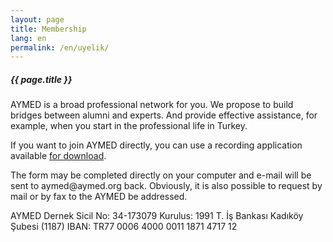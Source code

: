 ```yaml
---
layout: page
title: Membership
lang: en
permalink: /en/uyelik/
---
```


<h5>{{ page.title }}</h5>

<p>
AYMED is a broad professional network for you. We propose to build bridges between alumni and experts.
And provide effective assistance, for example, when you start in the professional life in Turkey.
</p>
<p>
If you want to join AYMED directly, you can use a recording application available <a href="{{ site.baseurl }}/assets/files/AYMED-UyeKayitFormu.doc">for download</a>.
</p>
<p>
The form may be completed directly on your computer and e-mail will be sent to aymed@aymed.org  back. Obviously, it is also possible to request by mail or by fax to the AYMED be addressed.
</p>

<p class="p-10">
AYMED
Dernek Sicil No: 34-173079  Kurulus: 1991
T. İş Bankası Kadıköy Şubesi (1187)
IBAN: TR77 0006 4000 0011 1871 4717 12
</p>
